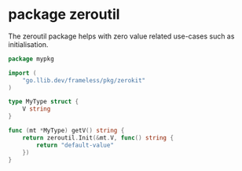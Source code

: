 # package zeroutil

The zeroutil package helps with zero value related use-cases such as initialisation.

```go
package mypkg

import (
	"go.llib.dev/frameless/pkg/zerokit"
)

type MyType struct {
	V string
}

func (mt *MyType) getV() string {
	return zeroutil.Init(&mt.V, func() string {
		return "default-value"
	})
}

```